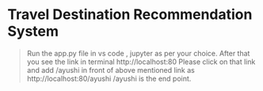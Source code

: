 ﻿# Travel Destination Recommendation System
> Run the app.py file in vs code , jupyter as per your choice.
After that you see the link in terminal http://localhost:80 
Please click on that link and add /ayushi  in front of above mentioned link as  http://localhost:80/ayushi 
/ayushi is the end point.
